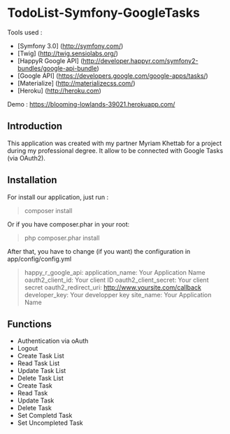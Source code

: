 # TodoList-Symfony-GoogleTasks

Tools used :
* [Symfony 3.0] (http://symfony.com/)
* [Twig] (http://twig.sensiolabs.org/)
* [HappyR Google API] (http://developer.happyr.com/symfony2-bundles/google-api-bundle)
* [Google API] (https://developers.google.com/google-apps/tasks/)
* [Materialize] (http://materializecss.com/)
* [Heroku] (http://heroku.com)

Demo : https://blooming-lowlands-39021.herokuapp.com/ 

## Introduction

This application was created with my partner Myriam Khettab for a project during my professional degree. It allow to be connected with Google Tasks (via OAuth2).


## Installation

For install our application, just run :

> composer install

Or if you have composer.phar in your root:

> php composer.phar install

After that, you have to change (if you want) the configuration in app/config/config.yml

> happy_r_google_api:
  application_name: Your Application Name
  oauth2_client_id: Your client ID
  oauth2_client_secret: Your client secret
  oauth2_redirect_uri: http://www.yoursite.com/callback
  developer_key: Your developper key
  site_name: Your Application Name
  
## Functions

* Authentication via oAuth
* Logout
* Create Task List
* Read Task List
* Update Task List
* Delete Task List
* Create Task
* Read Task
* Update Task
* Delete Task
* Set Completd Task
* Set Uncompleted Task



